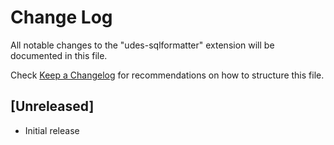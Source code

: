 # Change Log

All notable changes to the "udes-sqlformatter" extension will be documented in this file.

Check [Keep a Changelog](http://keepachangelog.com/) for recommendations on how to structure this file.

## [Unreleased]

- Initial release